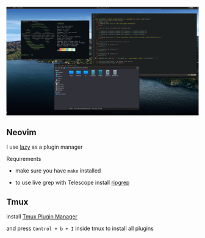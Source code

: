 <p align="center">
<img src="https://github.com/SlowlyCoding/dotfiles/blob/master/screenshots/1.png">

## Neovim

I use [lazy](https://github.com/folke/lazy.nvim) as a plugin manager

Requirements

- make sure you have `make` installed 

- to use live grep with Telescope install [ripgrep](https://github.com/BurntSushi/ripgrep#installation)

## Tmux

install [Tmux Plugin Manager](https://github.com/tmux-plugins/tpm)

and press `Control + b + I` inside tmux to install all plugins
